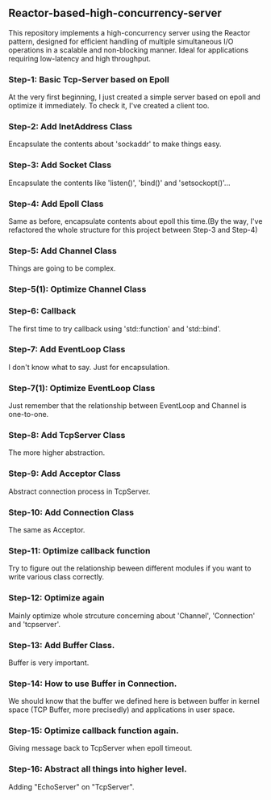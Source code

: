 ## Reactor-based-high-concurrency-server
This repository implements a high-concurrency server using the Reactor pattern, designed for efficient handling of multiple simultaneous I/O operations in a scalable and non-blocking manner. Ideal for applications requiring low-latency and high throughput.

### Step-1: Basic Tcp-Server based on Epoll
At the very first beginning, I just created a simple server based on epoll and optimize it immediately. To check it, I've created a client too.

### Step-2: Add InetAddress Class
Encapsulate the contents about 'sockaddr' to make things easy.

### Step-3: Add Socket Class
Encapsulate the contents like 'listen()', 'bind()' and 'setsockopt()'...

### Step-4: Add Epoll Class
Same as before, encapsulate contents about epoll this time.(By the way, I've refactored the whole structure for this project between Step-3 and Step-4)

### Step-5: Add Channel Class
Things are going to be complex.

### Step-5(1): Optimize Channel Class

### Step-6: Callback
The first time to try callback using 'std::function' and 'std::bind'.

### Step-7: Add EventLoop Class
I don't know what to say. Just for encapsulation.

### Step-7(1): Optimize EventLoop Class
Just remember that the relationship between EventLoop and Channel is one-to-one.

### Step-8: Add TcpServer Class
The more higher abstraction.

### Step-9: Add Acceptor Class
Abstract connection process in TcpServer.

### Step-10: Add Connection Class
The same as Acceptor.

### Step-11: Optimize callback function
Try to figure out the relationship beween different modules if you want to write various class correctly.

### Step-12: Optimize again
Mainly optimize whole strcuture concerning about 'Channel', 'Connection' and 'tcpserver'.

### Step-13: Add Buffer Class.
Buffer is very important.

### Step-14: How to use Buffer in Connection.
We should know that the buffer we defined here is between buffer in kernel space (TCP Buffer, more precisedly) and applications in user space.
 
### Step-15: Optimize callback function again.
Giving message back to TcpServer when epoll timeout.

### Step-16: Abstract all things into higher level.
Adding "EchoServer" on "TcpServer".

